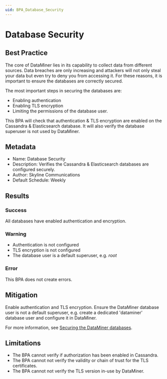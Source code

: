 ```yaml
---
uid: BPA_Database_Security
---
```


# Database Security

## Best Practice

The core of DataMiner lies in its capability to collect data from different sources.
Data breaches are only increasing and attackers will not only steal your data but even try to deny you from accessing it.
For these reasons, it is important to ensure the databases are correctly secured.

The most important steps in securing the databases are:
- Enabling authentication
- Enabling TLS encryption
- Limiting the permissions of the database user.

This BPA will check that authentication &amp; TLS encryption are enabled on the Cassandra &amp; Elasticsearch database.
It will also verify the database superuser is not used by DataMiner.

## Metadata

- Name: Database Security
- Description: Verifies the Cassandra &amp; Elasticsearch databases are configured securely.
- Author: Skyline Communications
- Default Schedule: Weekly

## Results

### Success

All databases have enabled authentication and encryption.

### Warning

- Authentication is not configured
- TLS encryption is not configured
- The database user is a default superuser, e.g. *root*

### Error

This BPA does not create errors.

## Mitigation

Enable authentication and TLS encryption.
Ensure the DataMiner database user is not a default superuser, e.g. create a dedicated 'dataminer' database user and configure it in DataMiner.

For more information, see [Securing the DataMiner databases](https://aka.dataminer.services/DatabaseSecurity).

## Limitations

- The BPA cannot verify if authorization has been enabled in Cassandra.
- The BPA cannot not verify the validity or chain of trust for the TLS certificates.
- The BPA cannot not verify the TLS version in-use by DataMiner.